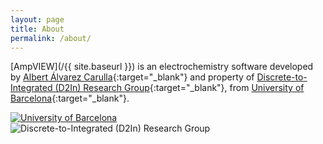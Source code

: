 ```yaml
---
layout: page
title: About
permalink: /about/
---
```


[AmpVIEW](/{{ site.baseurl }}) is an electrochemistry software developed by [Albert Álvarez Carulla](https://www.albertalvarezcarulla.com/){:target="_blank"} and property of [Discrete-to-Integrated (D2In) Research Group](#){:target="_blank"}, from [University of Barcelona](http://www.ub.edu/){:target="_blank"}.

<div class="row-logo">
  <div class="column">
    <a href="http://www.ub.edu/" target="_blank">
        <img src="{{ "/assets/img/logo-ub.svg" | relative_url }}" alt="University of Barcelona">
    </a>
  </div>
  <div class="column">
    <img src="{ "/assets/img/logo-d2in.svg" | relative_url }}" alt="Discrete-to-Integrated (D2In) Research Group">
  </div>
</div>